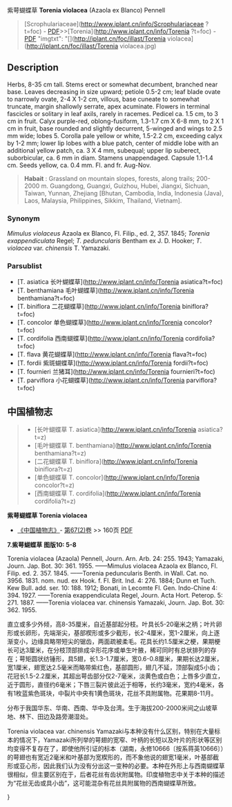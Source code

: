 紫萼蝴蝶草 **Torenia violacea** (Azaola ex Blanco) Pennell

> [Scrophulariaceae](http://www.iplant.cn/info/Scrophulariaceae ?t=foc) - [PDF](http://iplant.cn/foc/pdf/Scrophulariaceae.pdf)>>[Torenia](http://www.iplant.cn/info/Torenia ?t=foc) - [PDF](http://www.iplant.cn/foc/pdf/Torenia.pdf)
  "imgtxt": "[](http://iplant.cn/foc/illast/Torenia violacea](http://iplant.cn/foc/illast/Torenia violacea.jpg)

## Description

Herbs, 8-35 cm tall. Stems erect or somewhat decumbent, branched near base. Leaves decreasing in size upward; petiole 0.5-2 cm; leaf blade ovate to narrowly ovate, 2-4 X 1-2 cm, villous, base cuneate to somewhat truncate, margin shallowly serrate, apex acuminate. Flowers in terminal fascicles or solitary in leaf axils, rarely in racemes. Pedicel ca. 1.5 cm, to 3 cm in fruit. Calyx purple-red, oblong-fusiform, 1.3-1.7 cm X 6-8 mm, to 2 X 1 cm in fruit, base rounded and slightly decurrent, 5-winged and wings to 2.5 mm wide; lobes 5. Corolla pale yellow or white, 1.5-2.2 cm, exceeding calyx by 1-2 mm; lower lip lobes with a blue patch, center of middle lobe with an additional yellow patch, ca. 3 X 4 mm, subequal; upper lip suberect, suborbicular, ca. 6 mm in diam. Stamens unappendaged. Capsule 1.1-1.4 cm. Seeds yellow, ca. 0.4 mm. Fl. and fr. Aug-Nov.

> **Habait** : 
> Grassland on mountain slopes, forests, along trails; 200-2000 m. Guangdong, Guangxi, Guizhou, Hubei, Jiangxi, Sichuan, Taiwan, Yunnan, Zhejiang [Bhutan, Cambodia, India, Indonesia (Java), Laos, Malaysia, Philippines, Sikkim, Thailand, Vietnam].

### Synonym
*Mimulus violaceus* Azaola ex Blanco, Fl. Filip., ed. 2, 357. 1845; *Torenia exappendiculata* Regel; *T. peduncularis* Bentham ex J. D. Hooker; *T*. *violacea* var. *chinensis* T. Yamazaki.

### Parsublist

* [T.  asiatica  长叶蝴蝶草](http://www.iplant.cn/info/Torenia asiatica?t=foc)
* [T.  benthamiana  毛叶蝴蝶草](http://www.iplant.cn/info/Torenia benthamiana?t=foc)
* [T.  biniflora  二花蝴蝶草](http://www.iplant.cn/info/Torenia biniflora?t=foc)
* [T.  concolor  单色蝴蝶草](http://www.iplant.cn/info/Torenia concolor?t=foc)
* [T.  cordifolia  西南蝴蝶草](http://www.iplant.cn/info/Torenia cordifolia?t=foc)
* [T.  flava  黄花蝴蝶草](http://www.iplant.cn/info/Torenia flava?t=foc)
* [T.  fordii  紫斑蝴蝶草](http://www.iplant.cn/info/Torenia fordii?t=foc)
* [T.  fournieri  兰猪耳](http://www.iplant.cn/info/Torenia fournieri?t=foc)
* [T.  parviflora  小花蝴蝶草](http://www.iplant.cn/info/Torenia parviflora?t=foc)

## 中国植物志

> * [长叶蝴蝶草  T.  asiatica](http://www.iplant.cn/info/Torenia asiatica?t=z)
> * [毛叶蝴蝶草  T.  benthamiana](http://www.iplant.cn/info/Torenia benthamiana?t=z)
> * [二花蝴蝶草  T.  biniflora](http://www.iplant.cn/info/Torenia biniflora?t=z)
> * [单色蝴蝶草  T.  concolor](http://www.iplant.cn/info/Torenia concolor?t=z)
> * [西南蝴蝶草  T.  cordifolia](http://www.iplant.cn/info/Torenia cordifolia?t=z)

**紫萼蝴蝶草 Torenia violacea**

* [《中国植物志》](http://www.iplant.cn/frps)- [第67(2)卷](http://www.iplant.cn/frps/vol/67(2)) >> 160页 [PDF](http://www.iplant.cn/frps/pdf/67(2)/160.pdf)

**7.紫萼蝴蝶草 图版10: 5-8**

Torenia violacea (Azaola) Pennell, Journ. Arn. Arb. 24: 255. 1943; Yamazaki, Journ. Jap. Bot. 30: 361. 1955. ——Mimulus violacea Azaola ex Blanco, Fl. Filip. ed. 2. 357. 1845. ——Torenia peduncularis Benth. in Wall. Cat. no. 3956. 1831. nom. nud. ex Hook. f. Fl. Brit. Ind. 4: 276. 1884; Dunn et Tuch. Kew Bull. add. ser. 10: 188. 1912; Bonati, in Lecomte Fl. Gen. Indo-Chine 4: 394. 1927. ——Torenia exappendiculata Regel, Journ. Acta Hort. Peterop. 5: 271. 1887. ——Torenia violacea var. chinensis Yamazaki, Journ. Jap. Bot. 30: 362. 1955.

直立或多少外倾，高8-35厘米，自近基部起分枝。叶具长5-20毫米之柄；叶片卵形或长卵形，先端渐尖，基部楔形或多少截形，长2-4厘米，宽1-2厘米，向上逐渐变小，边缘具略带短尖的锯齿，两面疏被柔毛。花具长约1.5厘米之梗，果期梗长可达3厘米，在分枝顶部排成伞形花序或单生叶腋，稀可同时有总状排列的存在；萼矩圆状纺锤形，具5翅，长1.3-1.7厘米，宽0.6-0.8厘米，果期长达2厘米，宽1厘米，翅宽达2.5毫米而略带紫红色，基部圆形，翅几不延，顶部裂成5小齿；花冠长1.5-2.2厘米，其超出萼齿部分仅2-7毫米，淡黄色或白色；上唇多少直立，近于圆形，直径约6毫米；下唇三裂片彼此近于相等，长约3毫米，宽约4毫米，各有1枚蓝紫色斑块，中裂片中央有1黄色斑块，花丝不具附属物。花果期8-11月。

分布于我国华东、华南、西南、华中及台湾。生于海拔200-2000米间之山坡草地、林下、田边及路旁潮湿处。

Torenia violacea var. chinensis Yamazaki与本种没有什么区别，特别在大量标本的情况下，Yamazaki所列举的萼翅的宽窄、叶柄的长短以及叶片的形状等区别均变得不复存在了，即使他所引证的标本（湖南，永修10666〔按系蒋英10666〕）的萼翅也有宽近2毫米和叶基部为宽楔形的，而不象他说的翅宽1毫米，叶基部截形或亚心形，因此我们认为没有分出这一变种的必要。本种在外形上与西南蝴蝶草很相似，但主要区别在于，后者花丝有齿状附属物。印度植物志中关于本种的描述为“花丝无齿或具小齿”，这可能混杂有花丝具附属物的西南蝴蝶草所致。

}